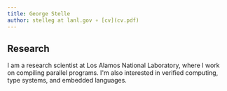```yaml
---
title: George Stelle
author: stelleg at lanl.gov ∘ [cv](cv.pdf)
---
```


## Research
I am a research scientist at Los Alamos National Laboratory, where I
work on compiling parallel programs. I'm also interested in verified
computing, type systems, and embedded languages.

